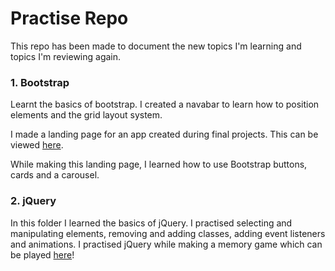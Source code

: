 # Practise Repo
This repo has been made to document the new topics I'm learning and topics I'm reviewing again. 

### 1. Bootstrap 
Learnt the basics of bootstrap. I created a navabar to learn how to position elements and the grid layout system. 

I made a landing page for an app created during final projects. This can be viewed [here](https://tribeapp.netlify.app/).

While making this landing page, I learned how to use Bootstrap buttons, cards and a carousel.

### 2. jQuery 
In this folder I learned the basics of jQuery. I practised selecting and manipulating elements, removing and adding classes, adding event listeners and animations. 
I practised jQuery while making a memory game which can be played [here](https://remarkable-daifuku-9bb148.netlify.app/)!
